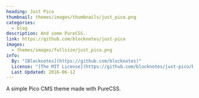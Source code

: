 ```yaml
---
heading: Just Pico
thumbnail: themes/images/thumbnails/just_pico.png
categories:
  - blog
description: And some PureCSS.
link: https://github.com/blocknotes/just-pico
images:
  - themes/images/fullsize/just_pico.png
info:
  By: "[Blocknotes](https://github.com/blocknotes)"
  License: "[The MIT License](https://github.com/blocknotes/just-pico/blob/master/LICENSE)"
  Last Updated: 2016-06-12
---
```


A simple Pico CMS theme made with PureCSS.
